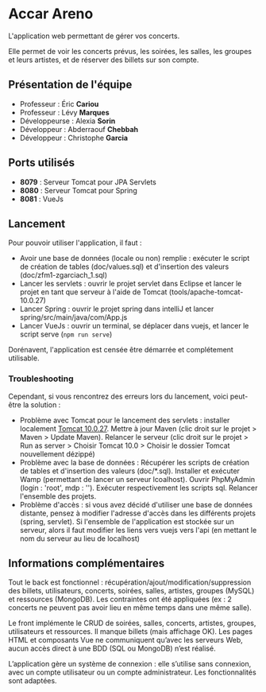# Accar Areno

L'application web permettant de gérer vos concerts.

Elle permet de voir les concerts prévus, les soirées, les salles, les groupes et leurs artistes, et de réserver des billets sur son compte.

## Présentation de l'équipe

- Professeur : Éric **Cariou**
- Professeur : Lévy **Marques**
- Développeurse : Alexia **Sorin**
- Développeur : Abderraouf **Chebbah**
- Développeur : Christophe **Garcia**

## Ports utilisés

- **8079** : Serveur Tomcat pour JPA Servlets
- **8080** : Serveur Tomcat pour Spring
- **8081** : VueJs

## Lancement

Pour pouvoir utiliser l'application, il faut : 
- Avoir une base de données (locale ou non) remplie : exécuter le script de création de tables (doc/values.sql) et d'insertion des valeurs (doc/zfm1-zgarciach_1.sql)
- Lancer les servlets : ouvrir le projet servlet dans Eclipse et lancer le projet en tant que serveur à l'aide de Tomcat (tools/apache-tomcat-10.0.27)
- Lancer Spring : ouvrir le projet spring dans intelliJ et lancer spring/src/main/java/com/App.js
- Lancer VueJs : ouvrir un terminal, se déplacer dans vuejs, et lancer le script serve (`npm run serve`)

Dorénavent, l'application est censée être démarrée et complétement utilisable.

### Troubleshooting

Cependant, si vous rencontrez des erreurs lors du lancement, voici peut-être la solution :

- Problème avec Tomcat pour le lancement des servlets : installer localement [Tomcat 10.0.27](https://archive.apache.org/dist/tomcat/tomcat-10/v10.0.27/bin/). Mettre à jour Maven (clic droit sur le projet > Maven > Update Maven). Relancer le serveur (clic droit sur le projet > Run as server > Choisir Tomcat 10.0 > Choisir le dossier Tomcat nouvellement dézippé)
- Problème avec la base de données : Récupérer les scripts de création de tables et d'insertion des valeurs (doc/*.sql). Installer et exécuter Wamp (permettant de lancer un serveur lcoalhost). Ouvrir PhpMyAdmin (login : 'root', mdp : ''). Exécuter respectivement les scripts sql. Relancer l'ensemble des projets.
- Problème d'accès : si vous avez décidé d'utiliser une base de données distante, pensez à modifier l'adresse d'accès dans les différents projets (spring, servlet). Si l'ensemble de l'application est stockée sur un serveur, alors il faut modifier les liens vers vuejs vers l'api (en mettant le nom du serveur au lieu de localhost) 

## Informations complémentaires

Tout le back est fonctionnel : récupération/ajout/modification/suppression des billets, utilisateurs, concerts, soirées, salles, artistes, groupes (MySQL) et ressources (MongoDB). Les contraintes ont été appliquées (ex : 2 concerts ne peuvent pas avoir lieu en même temps dans une même salle).

Le front implémente le CRUD de soirées, salles, concerts, artistes, groupes, utilisateurs et ressources. Il manque billets (mais affichage OK). Les pages HTML et composants Vue ne communiquent qu’avec les serveurs Web, aucun accès direct à une BDD (SQL ou MongoDB) n’est réalisé.

L’application gère un système de connexion : elle s’utilise sans connexion, avec un compte utilisateur ou un compte administrateur. Les fonctionnalités sont adaptées. 
